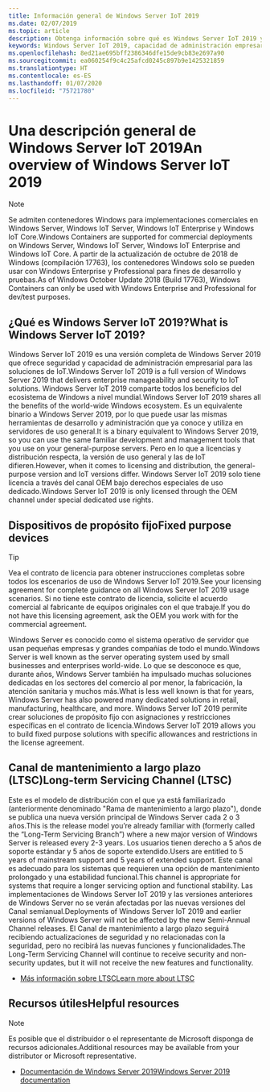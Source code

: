 ```yaml
---
title: Información general de Windows Server IoT 2019
ms.date: 02/07/2019
ms.topic: article
description: Obtenga información sobre qué es Windows Server IoT 2019 y lo que le permite hacer.
keywords: Windows Server IoT 2019, capacidad de administración empresarial, ecosistema de Windows, IoT
ms.openlocfilehash: 8ed21ae695bff2386346dfe15de9cb83e2697a90
ms.sourcegitcommit: ea060254f9c4c25afcd0245c897b9e1425321859
ms.translationtype: HT
ms.contentlocale: es-ES
ms.lasthandoff: 01/07/2020
ms.locfileid: "75721780"
---
```

# <a name="an-overview-of-windows-server-iot-2019"></a><span data-ttu-id="1d3a7-104">Una descripción general de Windows Server IoT 2019</span><span class="sxs-lookup"><span data-stu-id="1d3a7-104">An overview of Windows Server IoT 2019</span></span>

> [!NOTE]
> <span data-ttu-id="1d3a7-105">Se admiten contenedores Windows para implementaciones comerciales en Windows Server, Windows IoT Server, Windows IoT Enterprise y Windows IoT Core.</span><span class="sxs-lookup"><span data-stu-id="1d3a7-105">Windows Containers are supported for commercial deployments on Windows Server, Windows IoT Server, Windows IoT Enterprise and Windows IoT Core.</span></span>  <span data-ttu-id="1d3a7-106">A partir de la actualización de octubre de 2018 de Windows (compilación 17763), los contenedores Windows solo se pueden usar con Windows Enterprise y Professional para fines de desarrollo y pruebas.</span><span class="sxs-lookup"><span data-stu-id="1d3a7-106">As of Windows October Update 2018 (Build 17763), Windows Containers can only be used with Windows Enterprise and Professional for dev/test purposes.</span></span>

## <a name="what-is-windows-server-iot-2019"></a><span data-ttu-id="1d3a7-107">¿Qué es Windows Server IoT 2019?</span><span class="sxs-lookup"><span data-stu-id="1d3a7-107">What is Windows Server IoT 2019?</span></span>
<span data-ttu-id="1d3a7-108">Windows Server IoT 2019 es una versión completa de Windows Server 2019 que ofrece seguridad y capacidad de administración empresarial para las soluciones de IoT.</span><span class="sxs-lookup"><span data-stu-id="1d3a7-108">Windows Server IoT 2019 is a full version of Windows Server 2019 that delivers enterprise manageability and security to IoT solutions.</span></span> <span data-ttu-id="1d3a7-109">Windows Server IoT 2019 comparte todos los beneficios del ecosistema de Windows a nivel mundial.</span><span class="sxs-lookup"><span data-stu-id="1d3a7-109">Windows Server IoT 2019 shares all the benefits of the world-wide Windows ecosystem.</span></span> <span data-ttu-id="1d3a7-110">Es un equivalente binario a Windows Server 2019, por lo que puede usar las mismas herramientas de desarrollo y administración que ya conoce y utiliza en servidores de uso general.</span><span class="sxs-lookup"><span data-stu-id="1d3a7-110">It is a binary equivalent to Windows Server 2019, so you can use the same familiar development and management tools that you use on your general-purpose servers.</span></span> <span data-ttu-id="1d3a7-111">Pero en lo que a licencias y distribución respecta, la versión de uso general y las de IoT difieren.</span><span class="sxs-lookup"><span data-stu-id="1d3a7-111">However, when it comes to licensing and distribution, the general-purpose version and IoT versions differ.</span></span>  <span data-ttu-id="1d3a7-112">Windows Server IoT 2019 solo tiene licencia a través del canal OEM bajo derechos especiales de uso dedicado.</span><span class="sxs-lookup"><span data-stu-id="1d3a7-112">Windows Server IoT 2019 is only licensed through the OEM channel under special dedicated use rights.</span></span>

## <a name="fixed-purpose-devices"></a><span data-ttu-id="1d3a7-113">Dispositivos de propósito fijo</span><span class="sxs-lookup"><span data-stu-id="1d3a7-113">Fixed purpose devices</span></span> 

> [!TIP]
> <span data-ttu-id="1d3a7-114">Vea el contrato de licencia para obtener instrucciones completas sobre todos los escenarios de uso de Windows Server IoT 2019.</span><span class="sxs-lookup"><span data-stu-id="1d3a7-114">See your licensing agreement for complete guidance on all Windows Server IoT 2019 usage scenarios.</span></span> <span data-ttu-id="1d3a7-115">Si no tiene este contrato de licencia, solicite el acuerdo comercial al fabricante de equipos originales con el que trabaje.</span><span class="sxs-lookup"><span data-stu-id="1d3a7-115">If you do not have this licensing agreement, ask the OEM you work with for the commercial agreement.</span></span>

<span data-ttu-id="1d3a7-116">Windows Server es conocido como el sistema operativo de servidor que usan pequeñas empresas y grandes compañías de todo el mundo.</span><span class="sxs-lookup"><span data-stu-id="1d3a7-116">Windows Server is well known as the server operating system used by small businesses and enterprises world-wide.</span></span> <span data-ttu-id="1d3a7-117">Lo que se desconoce es que, durante años, Windows Server también ha impulsado muchas soluciones dedicadas en los sectores del comercio al por menor, la fabricación, la atención sanitaria y muchos más.</span><span class="sxs-lookup"><span data-stu-id="1d3a7-117">What is less well known is that for years, Windows Server has also powered many dedicated solutions in retail, manufacturing, healthcare, and more.</span></span> <span data-ttu-id="1d3a7-118">Windows Server IoT 2019 permite crear soluciones de propósito fijo con asignaciones y restricciones específicas en el contrato de licencia.</span><span class="sxs-lookup"><span data-stu-id="1d3a7-118">Windows Server IoT 2019 allows you to build fixed purpose solutions with specific allowances and restrictions in the license agreement.</span></span>

## <a name="long-term-servicing-channel-ltsc"></a><span data-ttu-id="1d3a7-119">Canal de mantenimiento a largo plazo (LTSC)</span><span class="sxs-lookup"><span data-stu-id="1d3a7-119">Long-term Servicing Channel (LTSC)</span></span>

<span data-ttu-id="1d3a7-120">Este es el modelo de distribución con el que ya está familiarizado (anteriormente denominado "Rama de mantenimiento a largo plazo"), donde se publica una nueva versión principal de Windows Server cada 2 o 3 años.</span><span class="sxs-lookup"><span data-stu-id="1d3a7-120">This is the release model you’re already familiar with (formerly called the “Long-Term Servicing Branch”) where a new major version of Windows Server is released every 2-3 years.</span></span> <span data-ttu-id="1d3a7-121">Los usuarios tienen derecho a 5 años de soporte estándar y 5 años de soporte extendido.</span><span class="sxs-lookup"><span data-stu-id="1d3a7-121">Users are entitled to 5 years of mainstream support and 5 years of extended support.</span></span> <span data-ttu-id="1d3a7-122">Este canal es adecuado para los sistemas que requieren una opción de mantenimiento prolongado y una estabilidad funcional.</span><span class="sxs-lookup"><span data-stu-id="1d3a7-122">This channel is appropriate for systems that require a longer servicing option and functional stability.</span></span> <span data-ttu-id="1d3a7-123">Las implementaciones de Windows Server IoT 2019 y las versiones anteriores de Windows Server no se verán afectadas por las nuevas versiones del Canal semianual.</span><span class="sxs-lookup"><span data-stu-id="1d3a7-123">Deployments of Windows Server IoT 2019 and earlier versions of Windows Server will not be affected by the new Semi-Annual Channel releases.</span></span> <span data-ttu-id="1d3a7-124">El Canal de mantenimiento a largo plazo seguirá recibiendo actualizaciones de seguridad y no relacionadas con la seguridad, pero no recibirá las nuevas funciones y funcionalidades.</span><span class="sxs-lookup"><span data-stu-id="1d3a7-124">The Long-Term Servicing Channel will continue to receive security and non-security updates, but it will not receive the new features and functionality.</span></span>

* [<span data-ttu-id="1d3a7-125">Más información sobre LTSC</span><span class="sxs-lookup"><span data-stu-id="1d3a7-125">Learn more about LTSC</span></span>](https://docs.microsoft.com/windows-server/get-started-19/servicing-channels-19#long-term-servicing-channel-ltsc)

## <a name="helpful-resources"></a><span data-ttu-id="1d3a7-126">Recursos útiles</span><span class="sxs-lookup"><span data-stu-id="1d3a7-126">Helpful resources</span></span>
> [!NOTE]
> <span data-ttu-id="1d3a7-127">Es posible que el distribuidor o el representante de Microsoft disponga de recursos adicionales.</span><span class="sxs-lookup"><span data-stu-id="1d3a7-127">Additional resources may be available from your distributor or Microsoft representative.</span></span>

* [<span data-ttu-id="1d3a7-128">Documentación de Windows Server 2019</span><span class="sxs-lookup"><span data-stu-id="1d3a7-128">Windows Server 2019 documentation</span></span>](https://docs.microsoft.com/windows-server/index)
